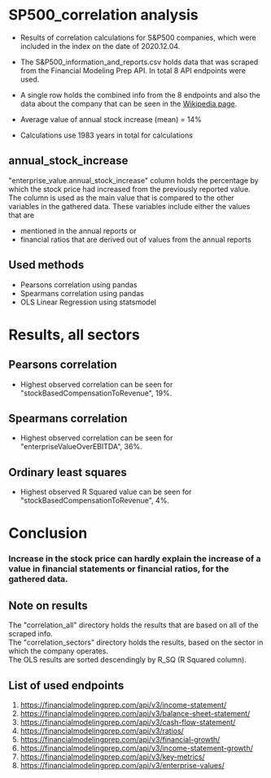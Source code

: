 # SP500_correlation analysis

- Results of correlation calculations for S&amp;P500 companies, which were included in the index on the date of 2020.12.04.

- The S&P500_information_and_reports.csv holds data that was scraped from the Financial Modeling Prep API.
  In total 8 API endpoints were used.

- A single row holds the combined info from the 8 endpoints and also the data about the company that can be seen in the [Wikipedia page](https://en.wikipedia.org/wiki/List_of_S%26P_500_companies).

- Average value of annual stock increase (mean) = 14%

- Calculations use 1983 years in total for calculations

## annual_stock_increase

"enterprise_value.annual_stock_increase" column holds the percentage by which the stock price had increased from the previously reported value.
The column is used as the main value that is compared to the other variables in the gathered data. These variables include either the values that are

- mentioned in the annual reports or
- financial ratios that are derived out of values from the annual reports

## Used methods

- Pearsons correlation using pandas
- Spearmans correlation using pandas
- OLS Linear Regression using statsmodel

# Results, all sectors

## Pearsons correlation

- Highest observed correlation can be seen for "stockBasedCompensationToRevenue", 19%.

## Spearmans correlation

- Highest observed correlation can be seen for "enterpriseValueOverEBITDA", 36%.

## Ordinary least squares

- Highest observed R Squared value can be seen for "stockBasedCompensationToRevenue", 4%.

# Conclusion

### **Increase in the stock price can hardly explain the increase of a value in financial statements or financial ratios, for the gathered data.**

## Note on results

The "correlation_all" directory holds the results that are based on all of the scraped info.  
The "correlation_sectors" directory holds the results, based on the sector in which the company operates.  
The OLS results are sorted descendingly by R_SQ (R Squared column).

## List of used endpoints

1. https://financialmodelingprep.com/api/v3/income-statement/
2. https://financialmodelingprep.com/api/v3/balance-sheet-statement/
3. https://financialmodelingprep.com/api/v3/cash-flow-statement/
4. https://financialmodelingprep.com/api/v3/ratios/
5. https://financialmodelingprep.com/api/v3/financial-growth/
6. https://financialmodelingprep.com/api/v3/income-statement-growth/
7. https://financialmodelingprep.com/api/v3/key-metrics/
8. https://financialmodelingprep.com/api/v3/enterprise-values/
